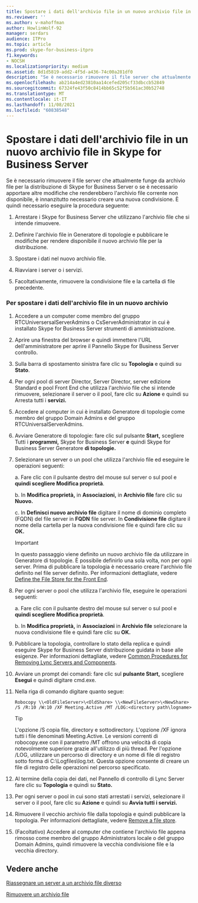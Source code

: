 ```yaml
---
title: Spostare i dati dell'archivio file in un nuovo archivio file in Skype for Business Server
ms.reviewer: ''
ms.author: v-mahoffman
author: HowlinWolf-92
manager: serdars
audience: ITPro
ms.topic: article
ms.prod: skype-for-business-itpro
f1.keywords:
- NOCSH
ms.localizationpriority: medium
ms.assetid: 8d1d5819-add2-4f5d-a436-74c00a281df0
description: "Se è necessario rimuovere il file server che attualmente funge da archivio file per la distribuzione di Skype for Business Server o se è necessario apportare altre modifiche che renderebbero l'archivio file corrente non disponibile, è innanzitutto necessario creare una nuova condivisione. È quindi necessario eseguire la procedura seguente:"
ms.openlocfilehash: ab214a4ed23810aa14cefed205cf33dbccb52849
ms.sourcegitcommit: 67324fe43f50c8414bb65c52f5b561ac30b52748
ms.translationtype: MT
ms.contentlocale: it-IT
ms.lasthandoff: 11/08/2021
ms.locfileid: "60838548"
---
```

# <a name="move-file-store-data-to-a-new-file-store-in-skype-for-business-server"></a>Spostare i dati dell'archivio file in un nuovo archivio file in Skype for Business Server

Se è necessario rimuovere il file server che attualmente funge da archivio file per la distribuzione di Skype for Business Server o se è necessario apportare altre modifiche che renderebbero l'archivio file corrente non disponibile, è innanzitutto necessario creare una nuova condivisione. È quindi necessario eseguire la procedura seguente:

1. Arrestare i Skype for Business Server che utilizzano l'archivio file che si intende rimuovere.

2. Definire l'archivio file in Generatore di topologie e pubblicare le modifiche per rendere disponibile il nuovo archivio file per la distribuzione.

3. Spostare i dati nel nuovo archivio file.

4. Riavviare i server o i servizi.

5. Facoltativamente, rimuovere la condivisione file e la cartella di file precedente.

### <a name="to-move-file-store-data-from-one-file-store-to-a-new-file-store"></a>Per spostare i dati dell'archivio file in un nuovo archivio

1. Accedere a un computer come membro del gruppo RTCUniversersalServerAdmins o CsServerAdministrator in cui è installato Skype for Business Server strumenti di amministrazione.

2. Aprire una finestra del browser e quindi immettere l'URL dell'amministratore per aprire il Pannello Skype for Business Server controllo.

3. Sulla barra di spostamento sinistra fare clic su **Topologia** e quindi su **Stato**.

4. Per ogni pool di server Director, Server Director, server edizione Standard e pool Front End che utilizza l'archivio file che si intende rimuovere, selezionare il server o il pool, fare clic su **Azione** e quindi su Arresta tutti i **servizi.**

5. Accedere al computer in cui è installato Generatore di topologie come membro del gruppo Domain Admins e del gruppo RTCUniversalServerAdmins.

6. Avviare Generatore di topologie: fare clic sul pulsante **Start,** scegliere Tutti i **programmi,** Skype for Business Server **e** quindi Skype for Business Server Generatore **di topologie.**

7. Selezionare un server o un pool che utilizza l'archivio file ed eseguire le operazioni seguenti:

   a. Fare clic con il pulsante destro del mouse sul server o sul pool e **quindi scegliere Modifica proprietà**.

   b. In **Modifica proprietà,** in **Associazioni,** in **Archivio file** fare clic su **Nuovo.**

   c. In **Definisci nuovo archivio file** digitare il nome di dominio completo (FQDN) del file server in **FQDN** file server. In **Condivisione file** digitare il nome della cartella per la nuova condivisione file e quindi fare clic su **OK.**

     > [!IMPORTANT]
     > In questo passaggio viene definito un nuovo archivio file da utilizzare in Generatore di topologie. È possibile definirlo una sola volta, non per ogni server. Prima di pubblicare la topologia è necessario creare l'archivio file definito nel file server definito. Per informazioni dettagliate, vedere [Define the File Store for the Front End](/previous-versions/office/communications/gg133895(v=ocs.14)).

8. Per ogni server o pool che utilizza l'archivio file, eseguire le operazioni seguenti:

   a. Fare clic con il pulsante destro del mouse sul server o sul pool e **quindi scegliere Modifica proprietà**.

   b. In **Modifica proprietà,** in **Associazioni** in **Archivio file** selezionare la nuova condivisione file e quindi fare clic su **OK.**

9. Pubblicare la topologia, controllare lo stato della replica e quindi eseguire Skype for Business Server distribuzione guidata in base alle esigenze. Per informazioni dettagliate, vedere [Common Procedures for Removing Lync Servers and Components](/previous-versions/office/skype-server-2010/gg195688(v=ocs.14)).

10. Avviare un prompt dei comandi: fare clic sul **pulsante Start,** scegliere **Esegui** e quindi digitare cmd.exe.

11. Nella riga di comando digitare quanto segue:

    ```console
    Robocopy \\<OldFileServer>\<OldShare> \\<NewFileServer>\<NewShare> /S /R:10 /W:10 /XF Meeting.Active /MT /LOG:<directory path\logname>
    ```

    > [!TIP]
    > L'opzione /S copia file, directory e sottodirectory. L'opzione /XF ignora tutti i file denominati Meeting.Active. Le versioni correnti di robocopy.exe con il parametro /MT offrono una velocità di copia notevolmente superiore grazie all'utilizzo di più thread. Per l'opzione /LOG, utilizzare un percorso di directory e un nome di file di registro sotto forma di C:\Logfiles\log.txt. Questa opzione consente di creare un file di registro delle operazioni nel percorso specificato.

12. Al termine della copia dei dati, nel Pannello di controllo di Lync Server fare clic su **Topologia** e quindi su **Stato.**

13. Per ogni server o pool in cui sono stati arrestati i servizi, selezionare il server o il pool, fare clic su **Azione** e quindi su **Avvia tutti i servizi.**

14. Rimuovere il vecchio archivio file dalla topologia e quindi pubblicare la topologia. Per informazioni dettagliate, vedere [Remove a file store](/previous-versions/office/skype-server-2010/gg195635(v=ocs.14)).

15. (Facoltativo) Accedere al computer che contiene l'archivio file appena rimosso come membro del gruppo Administrators locale o del gruppo Domain Admins, quindi rimuovere la vecchia condivisione file e la vecchia directory.

## <a name="see-also"></a>Vedere anche

[Riassegnare un server a un archivio file diverso](/previous-versions/office/skype-server-2010/gg195633(v=ocs.14))

[Rimuovere un archivio file](/previous-versions/office/skype-server-2010/gg195635(v=ocs.14))